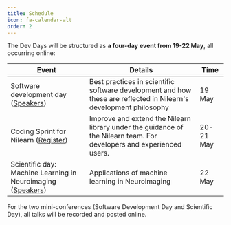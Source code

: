 ```yaml
---
title: Schedule
icon: fa-calendar-alt
order: 2
---
```


The Dev Days will be structured as **a four-day event from 19-22 May**, all occurring online:

Event | Details | Time
----- | ------- | ----
Software development day ([Speakers](#software-development-day-19-may-confirmed-speakers)) | Best practices in scientific software development and how these are reflected in Nilearn's development philosophy | 19 May
Coding Sprint for Nilearn ([Register](#sprint-registration)) | Improve and extend the Nilearn library under the guidance of the Nilearn team. For developers and experienced users. | 20-21 May
Scientific day: Machine Learning in Neuroimaging ([Speakers](#scientific-day-22-may-confirmed-speakers)) | Applications of machine learning in Neuroimaging | 22 May

For the two mini-conferences (Software Development Day and Scientific Day), all talks
will be recorded and posted online.

